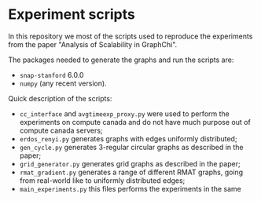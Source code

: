 # Experiment scripts


In this repository we most of the scripts used to reproduce the experiments from the paper "Analysis of Scalability in GraphChi".

The packages needed to generate the graphs and run the scripts are:
- `snap-stanford` 6.0.0
- `numpy` (any recent version).

Quick description of the scripts:
- `cc_interface` and `avgtimeexp_proxy.py` were used to perform the experiments on compute canada and do not have much purpose out of compute canada servers;
- `erdos_renyi.py` generates graphs with edges uniformly distributed;
- `gen_cycle.py` generates 3-regular circular graphs as described in the paper;
- `grid_generator.py` generates grid graphs as described in the paper;
- `rmat_gradient.py` generates a range of different RMAT graphs, going from real-world like to uniformly distributed edges;
- `main_experiments.py` this files performs the experiments in the same 
